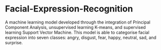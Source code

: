 # Facial-Expression-Recognition
A machine learning model developed through the integration of Principal Component Analysis, unsupervised learning K-means, and supervised learning Support Vector Machine. This model is able to categorise facial expression into seven classes: angry, disgust, fear, happy, neutral, sad, and surprise.
